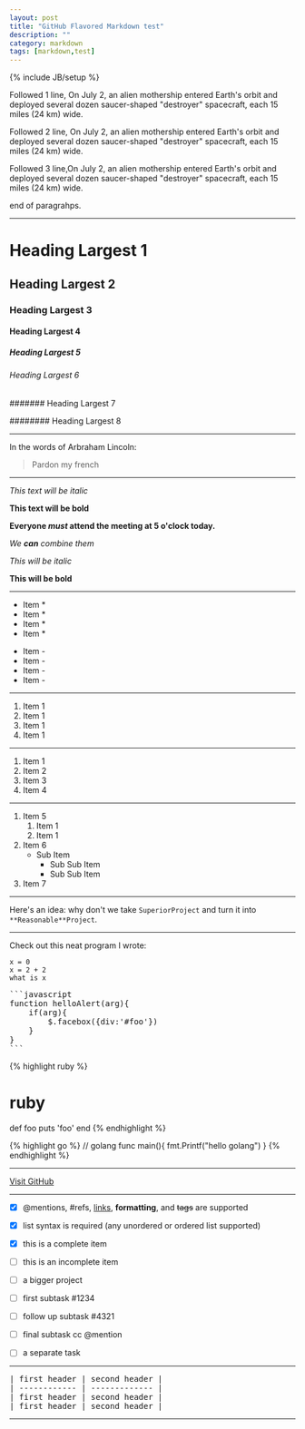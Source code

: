```yaml
---
layout: post
title: "GitHub Flavored Markdown test"
description: ""
category: markdown
tags: [markdown,test]
---
```

{% include JB/setup %}

Followed 1 line, On July 2, an alien mothership entered Earth's orbit and deployed several dozen saucer-shaped "destroyer" spacecraft, each 15 miles (24 km) wide.

Followed 2 line, On July 2, an alien mothership entered Earth's orbit and deployed several dozen saucer-shaped "destroyer" spacecraft, each 15 miles (24 km) wide.


Followed 3 line,On July 2, an alien mothership entered Earth's orbit and deployed several dozen saucer-shaped "destroyer" spacecraft, each 15 miles (24 km) wide.



end of paragrahps.

---

# Heading Largest 1

## Heading Largest 2

### Heading Largest 3

#### Heading Largest 4

##### Heading Largest 5

###### Heading Largest 6

####### Heading Largest 7

######## Heading Largest 8


---

In the words of Arbraham Lincoln:

> Pardon my french

---
*This text will be italic*

**This text will be bold**

**Everyone _must_ attend the meeting at 5 o'clock today.**

*We **can** combine them*

_This will be italic_

__This will be bold__

---

* Item *
* Item *
* Item *
* Item *


- Item -
- Item -
- Item -
- Item -

---

1. Item 1
1. Item 1
1. Item 1
1. Item 1

---


1. Item 1
2. Item 2
3. Item 3
4. Item 4

---

1. Item 5
    1. Item 1
    1. Item 1
1. Item 6
    * Sub Item
        * Sub Sub Item
        * Sub Sub Item
1. Item 7

---

Here's an idea: why don't we take `SuperiorProject` and turn it into `**Reasonable**Project`.

---

Check out this neat program I wrote:

```
x = 0
x = 2 + 2
what is x
```

<pre>
```javascript
function helloAlert(arg){
    if(arg){
        $.facebox({div:'#foo'})
    }
}
```
</pre>

{% highlight ruby %}
# ruby
def foo
  puts 'foo'
end
{% endhighlight %}

{% highlight go %}
// golang
func main(){
  fmt.Printf("hello golang")
}
{% endhighlight %}

---

[Visit GitHub](http://www.github.com)

---

- [x] @mentions, #refs, [links](), **formatting**, and <del>tags</del> are supported
- [x] list syntax is required (any unordered or ordered list supported)
- [x] this is a complete item
- [ ] this is an incomplete item


- [ ] a bigger project
- [ ] first subtask #1234
- [ ] follow up subtask #4321
- [ ] final subtask cc @mention
- [ ] a separate task


---


<pre>
| first header | second header |
| ------------ | ------------- |
| first header | second header |
| first header | second header |
</pre>


---

